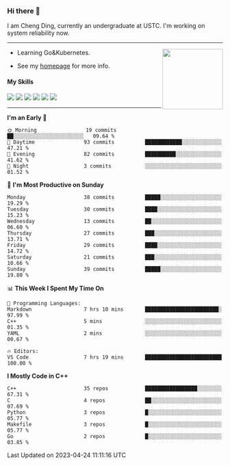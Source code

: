 ### Hi there 👋

I am Cheng Ding, currently an undergraduate at USTC.
I'm working on system reliability now.

---

<img align="right" height="141" src="https://github-readme-stats.vercel.app/api?username=IrisesD&theme=tokyonight&show_icons=true&count_private=true">

-  Learning Go&Kubernetes.

-  See my [homepage](https://irisesd.github.io) for more info.

#### My Skills

![](https://img.shields.io/badge/C++-65318e?logo=cplusplus&logoColor=fff)
![](https://img.shields.io/badge/Python-3e74a2?logo=python&logoColor=fff)
![](https://img.shields.io/badge/C-5654a2?logo=c&logoColor=fff)
![](https://img.shields.io/badge/Go-00aaff?logo=go&logoColor=fff)
![](https://img.shields.io/badge/Docker-0088ff?logo=docker&logoColor=fff)
![](https://img.shields.io/badge/Kubernetes-0066FF?logo=kubernetes&logoColor=fff)

---
<!--START_SECTION:waka-->
**I'm an Early 🐤** 

```text
🌞 Morning                19 commits          ██░░░░░░░░░░░░░░░░░░░░░░░   09.64 % 
🌆 Daytime                93 commits          ████████████░░░░░░░░░░░░░   47.21 % 
🌃 Evening                82 commits          ██████████░░░░░░░░░░░░░░░   41.62 % 
🌙 Night                  3 commits           ░░░░░░░░░░░░░░░░░░░░░░░░░   01.52 % 
```
📅 **I'm Most Productive on Sunday** 

```text
Monday                   38 commits          █████░░░░░░░░░░░░░░░░░░░░   19.29 % 
Tuesday                  30 commits          ████░░░░░░░░░░░░░░░░░░░░░   15.23 % 
Wednesday                13 commits          ██░░░░░░░░░░░░░░░░░░░░░░░   06.60 % 
Thursday                 27 commits          ███░░░░░░░░░░░░░░░░░░░░░░   13.71 % 
Friday                   29 commits          ████░░░░░░░░░░░░░░░░░░░░░   14.72 % 
Saturday                 21 commits          ███░░░░░░░░░░░░░░░░░░░░░░   10.66 % 
Sunday                   39 commits          █████░░░░░░░░░░░░░░░░░░░░   19.80 % 
```


📊 **This Week I Spent My Time On** 

```text
💬 Programming Languages: 
Markdown                 7 hrs 10 mins       ████████████████████████░   97.99 % 
C++                      5 mins              ░░░░░░░░░░░░░░░░░░░░░░░░░   01.35 % 
YAML                     2 mins              ░░░░░░░░░░░░░░░░░░░░░░░░░   00.67 % 

🔥 Editors: 
VS Code                  7 hrs 19 mins       █████████████████████████   100.00 % 
```

**I Mostly Code in C++** 

```text
C++                      35 repos            █████████████████░░░░░░░░   67.31 % 
C                        4 repos             ██░░░░░░░░░░░░░░░░░░░░░░░   07.69 % 
Python                   3 repos             █░░░░░░░░░░░░░░░░░░░░░░░░   05.77 % 
Makefile                 3 repos             █░░░░░░░░░░░░░░░░░░░░░░░░   05.77 % 
Go                       2 repos             █░░░░░░░░░░░░░░░░░░░░░░░░   03.85 % 
```




 Last Updated on 2023-04-24 11:11:16 UTC
<!--END_SECTION:waka-->